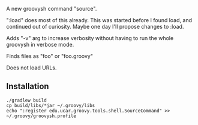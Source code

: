 A new groovysh command "source".

":load" does most of this already.
This was started before I found load, and continued out of curiosity.
Maybe one day I'll propose changes to :load.

Adds "-v" arg to increase verbosity without
having to run the whole groovysh in verbose mode.

Finds files as "foo" or "foo.groovy"

Does not load URLs.

## Installation

    ./gradlew build
    cp build/libs/*jar ~/.groovy/libs
    echo ":register edu.ucar.groovy.tools.shell.SourceCommand" >> ~/.groovy/groovysh.profile


